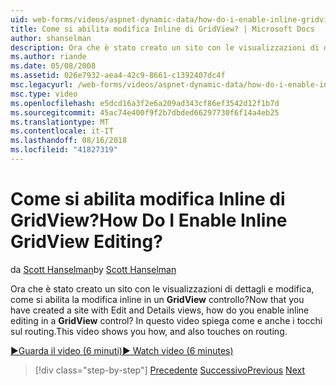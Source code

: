 ```yaml
---
uid: web-forms/videos/aspnet-dynamic-data/how-do-i-enable-inline-gridview-editing
title: Come si abilita modifica Inline di GridView? | Microsoft Docs
author: shanselman
description: Ora che è stato creato un sito con le visualizzazioni di dettagli e modifica, come si abilita la modifica inline in un controllo GridView? In questo video illustra come e anche touc...
ms.author: riande
ms.date: 05/08/2008
ms.assetid: 026e7932-aea4-42c9-8661-c1392407dc4f
msc.legacyurl: /web-forms/videos/aspnet-dynamic-data/how-do-i-enable-inline-gridview-editing
msc.type: video
ms.openlocfilehash: e5dcd16a3f2e6a209ad343cf86ef3542d12f1b7d
ms.sourcegitcommit: 45ac74e400f9f2b7dbded66297730f6f14a4eb25
ms.translationtype: MT
ms.contentlocale: it-IT
ms.lasthandoff: 08/16/2018
ms.locfileid: "41827319"
---
```

<a name="how-do-i-enable-inline-gridview-editing"></a><span data-ttu-id="02347-105">Come si abilita modifica Inline di GridView?</span><span class="sxs-lookup"><span data-stu-id="02347-105">How Do I Enable Inline GridView Editing?</span></span>
====================
<span data-ttu-id="02347-106">da [Scott Hanselman](https://github.com/shanselman)</span><span class="sxs-lookup"><span data-stu-id="02347-106">by [Scott Hanselman](https://github.com/shanselman)</span></span>

<span data-ttu-id="02347-107">Ora che è stato creato un sito con le visualizzazioni di dettagli e modifica, come si abilita la modifica inline in un **GridView** controllo?</span><span class="sxs-lookup"><span data-stu-id="02347-107">Now that you have created a site with Edit and Details views, how do you enable inline editing in a **GridView** control?</span></span> <span data-ttu-id="02347-108">In questo video spiega come e anche i tocchi sul routing.</span><span class="sxs-lookup"><span data-stu-id="02347-108">This video shows you how, and also touches on routing.</span></span>

[<span data-ttu-id="02347-109">&#9654;Guarda il video (6 minuti)</span><span class="sxs-lookup"><span data-stu-id="02347-109">&#9654; Watch video (6 minutes)</span></span>](https://channel9.msdn.com/Blogs/ASP-NET-Site-Videos/how-do-i-enable-inline-gridview-editing)

> [!div class="step-by-step"]
> <span data-ttu-id="02347-110">[Precedente](your-first-scaffold-and-what-is-dynamic-data.md)
> [Successivo](how-do-i-change-how-my-fields-render.md)</span><span class="sxs-lookup"><span data-stu-id="02347-110">[Previous](your-first-scaffold-and-what-is-dynamic-data.md)
[Next](how-do-i-change-how-my-fields-render.md)</span></span>
